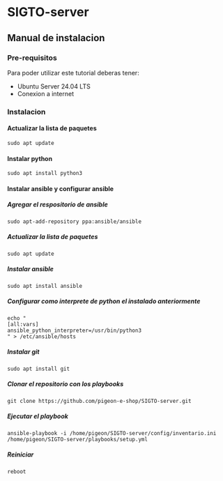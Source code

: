 # SIGTO-server

## Manual de instalacion

### Pre-requisitos
Para poder utilizar este tutorial deberas tener:
+ Ubuntu Server 24.04 LTS
+ Conexion a internet

### Instalacion

#### Actualizar la lista de paquetes
```
sudo apt update
```
#### Instalar python
```
sudo apt install python3
```
#### Instalar ansible y configurar ansible

##### Agregar el respositorio de ansible
```
sudo apt-add-repository ppa:ansible/ansible
```
##### Actualizar la lista de paquetes
```
sudo apt update
```
##### Instalar ansible
```
sudo apt install ansible
```
##### Configurar como interprete de python el instalado anteriormente
```
echo "
[all:vars]
ansible_python_interpreter=/usr/bin/python3
" > /etc/ansible/hosts
```
##### Instalar git
```
sudo apt install git
```
##### Clonar el repositorio con los playbooks
```
git clone https://github.com/pigeon-e-shop/SIGTO-server.git
```
##### Ejecutar el playbook
```
ansible-playbook -i /home/pigeon/SIGTO-server/config/inventario.ini /home/pigeon/SIGTO-server/playbooks/setup.yml
```
##### Reiniciar
```
reboot
```
